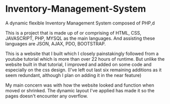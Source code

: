 # Inventory-Management-System
A dynamic flexible Inventory Management System composed of PHP,d

This is a project that is made up of or comprising of HTML, CSS, JAVASCRIPT, PHP, MYSQL as the main languages.
And assisting these languages are JSON, AJAX, PDO, BOOTSTRAP.

This is a website that I built which I closely painstakingly followed from a youtube tutorial which is more than over 22 hours of runtime.
But unlike the website built in that tutorial, I improved and added on some code and especially on the css design.
(I've left out last six remaining additions as it seem redundant, although I plan on adding it in the near feature)

My main concern was with how the website looked and function when moved or shrinked.
The dynamic layout I've applied has made it so the pages doesn't encounter any overflow.
